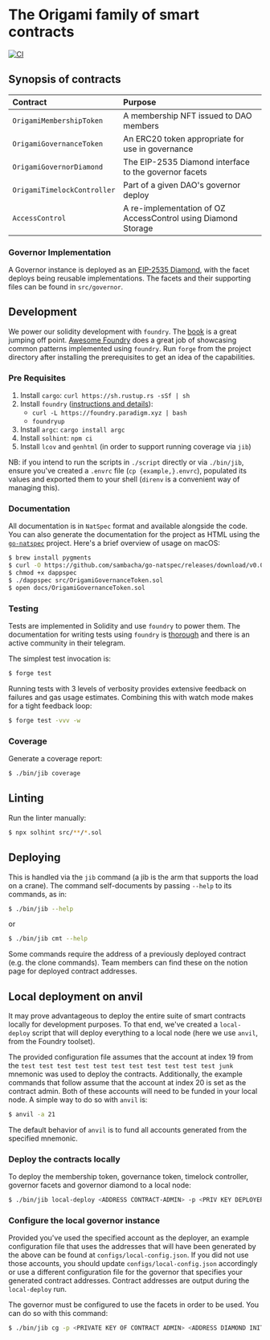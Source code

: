 # The Origami family of smart contracts

[![CI](https://github.com/JoinOrigami/crane/actions/workflows/ci.yml/badge.svg)](https://github.com/JoinOrigami/crane/actions/workflows/ci.yml)

## Synopsis of contracts

| Contract                    | Purpose                                                       |
| :---------------------------| :-------------------------------------------------------------|
| `OrigamiMembershipToken`    | A membership NFT issued to DAO members                        |
| `OrigamiGovernanceToken`    | An ERC20 token appropriate for use in governance              |
| `OrigamiGovernorDiamond`    | The EIP-2535 Diamond interface to the governor facets         |
| `OrigamiTimelockController` | Part of a given DAO's governor deploy                         |
| `AccessControl`             | A re-implementation of OZ AccessControl using Diamond Storage |

### Governor Implementation

A Governor instance is deployed as an [EIP-2535 Diamond](https://eips.ethereum.org/EIPS/eip-2535), with the facet deploys being reusable implementations. The facets and their supporting files can be found in `src/governor`.

## Development

We power our solidity development with `foundry`. The [book](https://book.getfoundry.sh) is a great jumping off point. [Awesome Foundry](https://github.com/crisgarner/awesome-foundry) does a great job of showcasing common patterns implemented using `foundry`. Run `forge` from the project directory after installing the prerequisites to get an idea of the capabilities.

### Pre Requisites

1. Install `cargo`: `curl https://sh.rustup.rs -sSf | sh`
2. Install `foundry` ([instructions and details](https://book.getfoundry.sh/getting-started/installation)):
   - `curl -L https://foundry.paradigm.xyz | bash`
   - `foundryup`
3. Install `argc`: `cargo install argc`
4. Install `solhint`: `npm ci`
5. Install `lcov` and `genhtml` (in order to support running coverage via `jib`)


NB: if you intend to run the scripts in `./script` directly or via `./bin/jib`, ensure you've created a `.envrc` file (`cp {example,}.envrc`), populated its values and exported them to your shell (`direnv` is a convenient way of managing this).

### Documentation

All documentation is in `NatSpec` format and available alongside the code. You can also generate the documentation for the project as HTML using the [`go-natspec`](https://github.com/sambacha/go-natspec) project. Here's a brief overview of usage on macOS:

```sh
$ brew install pygments
$ curl -O https://github.com/sambacha/go-natspec/releases/download/v0.0.1/dappspec
$ chmod +x dappspec
$ ./dappspec src/OrigamiGovernanceToken.sol
$ open docs/OrigamiGovernanceToken.sol
```

### Testing

Tests are implemented in Solidity and use `foundry` to power them. The documentation for writing tests using `foundry` is [thorough](https://book.getfoundry.sh/forge/tests) and there is an active community in their telegram.

The simplest test invocation is:

```sh
$ forge test
```

Running tests with 3 levels of verbosity provides extensive feedback on failures and gas usage estimates. Combining this with watch mode makes for a tight feedback loop:

```sh
$ forge test -vvv -w
```

### Coverage

Generate a coverage report:

```sh
$ ./bin/jib coverage
```

## Linting

Run the linter manually:

```sh
$ npx solhint src/**/*.sol
```

## Deploying

This is handled via the `jib` command (a jib is the arm that supports the load on a crane). The command self-documents by passing `--help` to its commands, as in:

```sh
$ ./bin/jib --help
```

or

```sh
$ ./bin/jib cmt --help
```

Some commands require the address of a previously deployed contract (e.g. the clone commands). Team members can find these on the notion page for deployed contract addresses.

## Local deployment on anvil

It may prove advantageous to deploy the entire suite of smart contracts locally for development purposes. To that end, we've created a `local-deploy` script that will deploy everything to a local node (here we use `anvil`, from the Foundry toolset).

The provided configuration file assumes that the account at index 19 from the `test test test test test test test test test test test junk` mnemonic was used to deploy the contracts. Additionally, the example commands that follow assume that the account at index 20 is set as the contract admin. Both of these accounts will need to be funded in your local node. A simple way to do so with `anvil` is:

```sh
$ anvil -a 21
```

The default behavior of `anvil` is to fund all accounts generated from the specified mnemonic.

### Deploy the contracts locally

To deploy the membership token, governance token, timelock controller, governor facets and governor diamond to a local node:

```sh
$ ./bin/jib local-deploy <ADDRESS CONTRACT-ADMIN> -p <PRIV KEY DEPLOYER>
```

### Configure the local governor instance

Provided you've used the specified account as the deployer, an example configuration file that uses the addresses that will have been generated by the above can be found at `configs/local-config.json`. If you did not use those accounts, you should update `configs/local-config.json` accordingly or use a different configuration file for the governor that specifies your generated contract addresses. Contract addresses are output during the `local-deploy` run.

The governor must be configured to use the facets in order to be used. You can do so with this command:

```sh
$ ./bin/jib cg -p <PRIVATE KEY OF CONTRACT ADMIN> <ADDRESS DIAMOND INIT> <ADDRESS OF THE GOVERNOR (DIAMOND)> <ADDRESS OF THE TIMELOCKCONTROLLER> <PATH TO JSON CONFIG>
```
